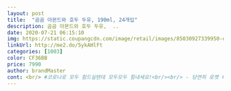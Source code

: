 ```yaml
---
layout: post 
title:  "곰곰 아몬드와 호두 두유, 190ml, 24개입" 
description: 곰곰 아몬드와 호두 두유,  ..
date: 2020-07-21 06:15:10 
img: https://static.coupangcdn.com/image/retail/images/85030927339950-dcd31682-42b5-4faa-9a0a-aa5453a32788.jpg 
linkUrl: http://me2.do/5ykAHlFt 
categories: [1003] 
color: CF36BB 
price: 7990 
author: brandMaster 
cont: <br/> #코로나로 모두 힘드실텐데 모두모두 힘내세요!<br/><br/> - 당연히 로켓 배송이였구요.<br/> 오자마자 유통기한을 확인하니<br/><br/> - 맛은 제가 호두 두유와 함께 구매한 검은콩 두유로 비교를 해보자면 검은콩두유는 일반 시중에서 파는 검은콩 우유보다 덜 달지만 단맛이 내려가니 고소함이 더 느껴지는데, 이 호두 두유는 검은콩 두유에 비해 단맛이 더 없고, 그 견과류 특유에 고소함이 느껴집니당.<br/><br/><br/> - 일단 이런 종류에 팩 두유를 제가 사는 지역에서는 쉽게 보이지<br/><br/> - 저나 제 사랑하는 내님이나 직장인이다 보니, 아침 거르기는 기본에 직장에서 먹는 한끼가 전부 일 때가 많아서 팩우유를 사먹다가<br/>⭐ 구매 이유 ⭐<br/>⭐ 맛과 포만감 ⭐<br/>⭐ 솔직한 후기 ⭐<br/>⭐ 제일 중요한 배송과 유통기한 ⭐<br/>건강해지려고 운동을 하는데, 아침을 안 챙겨 먹으니 뭔가 이상하더<br/>고소한 맛과 담백한 맛이 어우러지는 독특한 두유맛이었어요.<br/><br/>굳이 우유 잘마시니 두유는 안먹였는데<br/>그래서 간단하고 간편하게 먹을 수 있는 한 끼 대용으로 팩 우유를 먹다가 요번에 검은콩이랑 호두 두유를 보게 되어 바로 구매 완료!<br/>그리고 포만감은 헬스 두달 째 다니고 있는데, 그 동안 배 부르게<br/>기사님께 감사드려요.<br/><br/> 
---
```

 